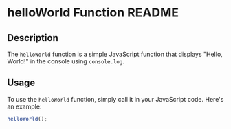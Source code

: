 # helloWorld Function README

## Description
The `helloWorld` function is a simple JavaScript function that displays "Hello, World!" in the console using `console.log`.

## Usage
To use the `helloWorld` function, simply call it in your JavaScript code. Here's an example:

```javascript
helloWorld();
